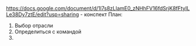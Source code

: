 https://docs.google.com/document/d/1l7s8zLlamE0_zNHhFV16fdSrjK8fFtyILLe38Dy7ztE/edit?usp=sharing - конспект
План: 
1. Выбор отрасли
2. Определиться с командой
3. 
